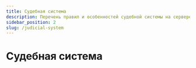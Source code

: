 ```yaml
---
title: Судебная система
description: Перечень правил и особенностей судебной системы на сервере Hardshard.
sidebar_position: 2
slug: /judicial-system
---
```


# Судебная система